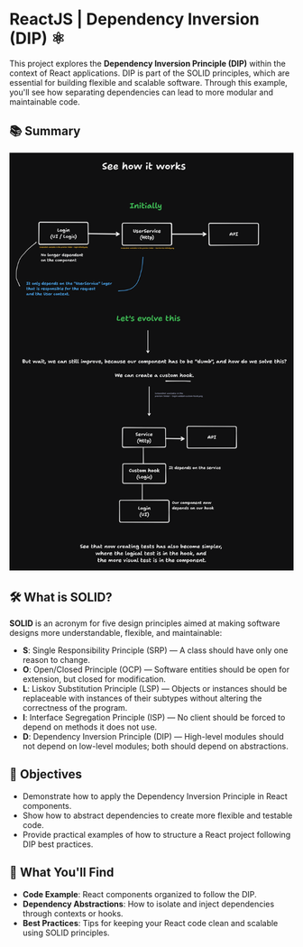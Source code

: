 # ReactJS | Dependency Inversion (DIP) ⚛️

This project explores the **Dependency Inversion Principle (DIP)** within the context of React applications. DIP is part of the SOLID principles, which are essential for building flexible and scalable software. Through this example, you'll see how separating dependencies can lead to more modular and maintainable code.

## 📚 Summary
<img  src="./preview/map.png" />

## 🛠️ What is SOLID?

**SOLID** is an acronym for five design principles aimed at making software designs more understandable, flexible, and maintainable:

- **S**: Single Responsibility Principle (SRP) — A class should have only one reason to change.
- **O**: Open/Closed Principle (OCP) — Software entities should be open for extension, but closed for modification.
- **L**: Liskov Substitution Principle (LSP) — Objects or instances should be replaceable with instances of their subtypes without altering the correctness of the program.
- **I**: Interface Segregation Principle (ISP) — No client should be forced to depend on methods it does not use.
- **D**: Dependency Inversion Principle (DIP) — High-level modules should not depend on low-level modules; both should depend on abstractions.

## 🎯 Objectives

- Demonstrate how to apply the Dependency Inversion Principle in React components.
- Show how to abstract dependencies to create more flexible and testable code.
- Provide practical examples of how to structure a React project following DIP best practices.

## 📂 What You'll Find

- **Code Example**: React components organized to follow the DIP.
- **Dependency Abstractions**: How to isolate and inject dependencies through contexts or hooks.
- **Best Practices**: Tips for keeping your React code clean and scalable using SOLID principles.

